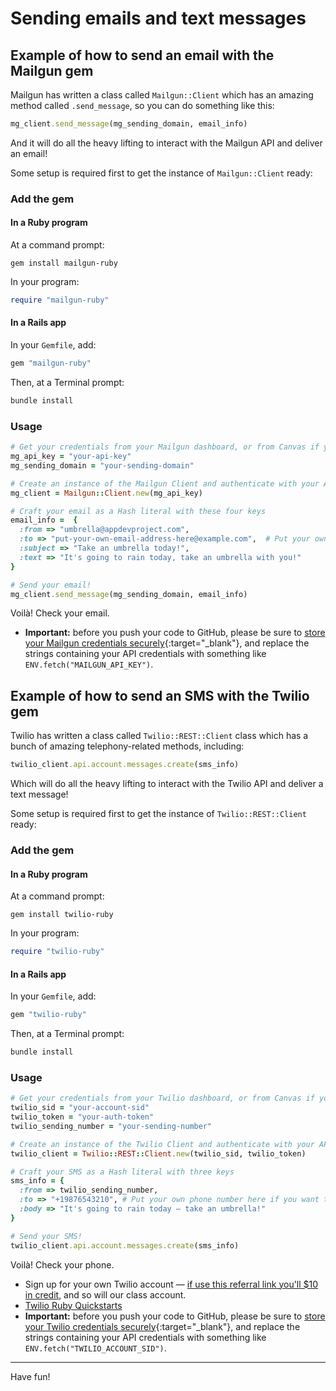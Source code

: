 # Sending emails and text messages

## Example of how to send an email with the Mailgun gem

Mailgun has written a class called `Mailgun::Client` which has an amazing method called `.send_message`, so you can do something like this:

```ruby
mg_client.send_message(mg_sending_domain, email_info)
```

And it will do all the heavy lifting to interact with the Mailgun API and deliver an email!

Some setup is required first to get the instance of `Mailgun::Client` ready:

### Add the gem

#### In a Ruby program

At a command prompt:

```
gem install mailgun-ruby
```

In your program:

```ruby
require "mailgun-ruby"
```

#### In a Rails app

In your `Gemfile`, add:

```ruby
gem "mailgun-ruby"
```

Then, at a Terminal prompt:

```bash
bundle install
```

### Usage

```ruby
# Get your credentials from your Mailgun dashboard, or from Canvas if you're using mine
mg_api_key = "your-api-key"
mg_sending_domain = "your-sending-domain"

# Create an instance of the Mailgun Client and authenticate with your API key
mg_client = Mailgun::Client.new(mg_api_key)

# Craft your email as a Hash literal with these four keys
email_info =  { 
  :from => "umbrella@appdevproject.com",
  :to => "put-your-own-email-address-here@example.com",  # Put your own email address here if you want to see it in action
  :subject => "Take an umbrella today!",
  :text => "It's going to rain today, take an umbrella with you!"
}

# Send your email!
mg_client.send_message(mg_sending_domain, email_info)
```

Voilà! Check your email.

 - **Important:** before you push your code to GitHub, please be sure to [store your Mailgun credentials securely](https://chapters.firstdraft.com/chapters/792){:target="_blank"}, and replace the strings containing your API credentials with something like `ENV.fetch("MAILGUN_API_KEY")`.

## Example of how to send an SMS with the Twilio gem

Twilio has written a class called  `Twilio::REST::Client` class which has a bunch of amazing telephony-related methods, including:

```ruby
twilio_client.api.account.messages.create(sms_info)
```

Which will do all the heavy lifting to interact with the Twilio API and deliver a text message!

Some setup is required first to get the instance of `Twilio::REST::Client` ready:

### Add the gem

#### In a Ruby program

At a command prompt:

```
gem install twilio-ruby
```

In your program:

```ruby
require "twilio-ruby"
```

#### In a Rails app

In your `Gemfile`, add:

```ruby
gem "twilio-ruby"
```

Then, at a Terminal prompt:

```bash
bundle install
```

### Usage

```ruby
# Get your credentials from your Twilio dashboard, or from Canvas if you're using mine
twilio_sid = "your-account-sid"
twilio_token = "your-auth-token"
twilio_sending_number = "your-sending-number"

# Create an instance of the Twilio Client and authenticate with your API key
twilio_client = Twilio::REST::Client.new(twilio_sid, twilio_token)

# Craft your SMS as a Hash literal with three keys
sms_info = {
  :from => twilio_sending_number,
  :to => "+19876543210", # Put your own phone number here if you want to see it in action
  :body => "It's going to rain today — take an umbrella!"
}

# Send your SMS!
twilio_client.api.account.messages.create(sms_info)
```

Voilà! Check your phone.

 - Sign up for your own Twilio account — [if use this referral link you'll $10 in credit](https://www.twilio.com/referral/86ykDX), and so will our class account.
 - [Twilio Ruby Quickstarts](https://www.twilio.com/docs/quickstart/ruby)
 - **Important:** before you push your code to GitHub, please be sure to [store your Twilio credentials securely](https://chapters.firstdraft.com/chapters/792){:target="_blank"}, and replace the strings containing your API credentials with something like `ENV.fetch("TWILIO_ACCOUNT_SID")`.

---

Have fun!
